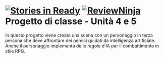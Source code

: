 [![Stories in Ready](https://badge.waffle.io/DFTGames/ClassPrjUnit4-5.png?label=ready&title=Ready)](https://waffle.io/DFTGames/ClassPrjUnit4-5)
[![ReviewNinja](https://app.review.ninja/45340447/badge)](https://app.review.ninja/DFTGames/ClassPrjUnit4-5)
Progetto di classe - Unità 4 e 5
================================

In questo progetto viene creata una scena con un personaggio in terza persona
che deve affrontare dei nemici guidati da intelligenza artificiale. Anche il
personaggio implementa delle regole d’IA per il combattimento in stile RPG.
